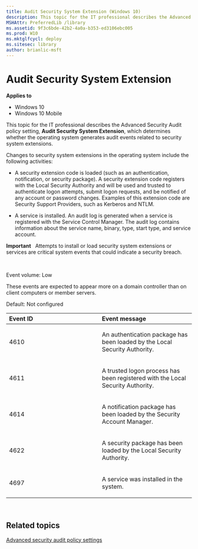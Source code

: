 ```yaml
---
title: Audit Security System Extension (Windows 10)
description: This topic for the IT professional describes the Advanced Security Audit policy setting Audit Security System Extension which determines whether the operating system generates audit events related to security system extensions.
MSHAttr: PreferredLib /library
ms.assetid: 9f3c6bde-42b2-4a0a-b353-ed3106ebc005
ms.prod: W10
ms.mktglfcycl: deploy
ms.sitesec: library
author: brianlic-msft
---
```


# Audit Security System Extension


**Applies to**

-   Windows 10
-   Windows 10 Mobile

This topic for the IT professional describes the Advanced Security Audit policy setting, **Audit Security System Extension**, which determines whether the operating system generates audit events related to security system extensions.

Changes to security system extensions in the operating system include the following activities:

-   A security extension code is loaded (such as an authentication, notification, or security package). A security extension code registers with the Local Security Authority and will be used and trusted to authenticate logon attempts, submit logon requests, and be notified of any account or password changes. Examples of this extension code are Security Support Providers, such as Kerberos and NTLM.

-   A service is installed. An audit log is generated when a service is registered with the Service Control Manager. The audit log contains information about the service name, binary, type, start type, and service account.

**Important**  
Attempts to install or load security system extensions or services are critical system events that could indicate a security breach.

 

Event volume: Low

These events are expected to appear more on a domain controller than on client computers or member servers.

Default: Not configured

<table>
<colgroup>
<col width="50%" />
<col width="50%" />
</colgroup>
<thead>
<tr class="header">
<th align="left">Event ID</th>
<th align="left">Event message</th>
</tr>
</thead>
<tbody>
<tr class="odd">
<td align="left"><p>4610</p></td>
<td align="left"><p>An authentication package has been loaded by the Local Security Authority.</p></td>
</tr>
<tr class="even">
<td align="left"><p>4611</p></td>
<td align="left"><p>A trusted logon process has been registered with the Local Security Authority.</p></td>
</tr>
<tr class="odd">
<td align="left"><p>4614</p></td>
<td align="left"><p>A notification package has been loaded by the Security Account Manager.</p></td>
</tr>
<tr class="even">
<td align="left"><p>4622</p></td>
<td align="left"><p>A security package has been loaded by the Local Security Authority.</p></td>
</tr>
<tr class="odd">
<td align="left"><p>4697</p></td>
<td align="left"><p>A service was installed in the system.</p></td>
</tr>
</tbody>
</table>

 

## Related topics


[Advanced security audit policy settings](advanced-security-audit-policy-settings.md)

 

 





